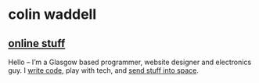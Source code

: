 # colin waddell
## [online stuff](/)
Hello – I’m a Glasgow based programmer, website designer and electronics guy. I [write code](https://github.com/ColinWaddell), play with tech, and [send stuff into space](http://clyde.space).






